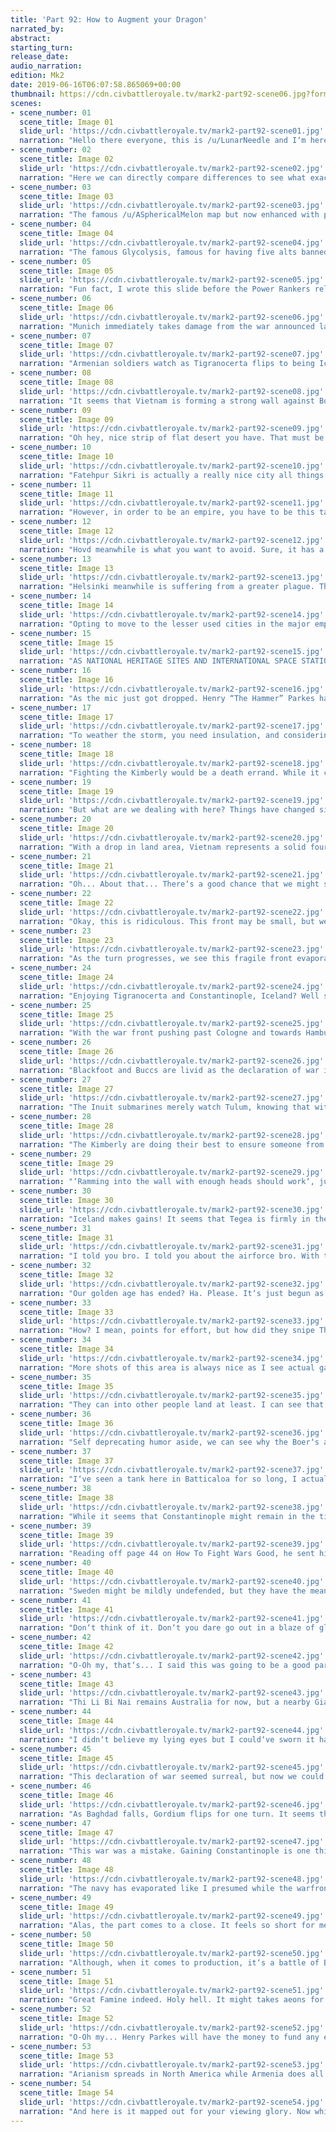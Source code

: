 ```yaml
---
title: 'Part 92: How to Augment your Dragon'
narrated_by: 
abstract: 
starting_turn: 
release_date: 
audio_narration: 
edition: Mk2
date: 2019-06-16T06:07:58.865069+00:00 
thumbnail: https://cdn.civbattleroyale.tv/mark2-part92-scene06.jpg?format=webp&nearlossless=1
scenes:
- scene_number: 01
  scene_title: Image 01
  slide_url: 'https://cdn.civbattleroyale.tv/mark2-part92-scene01.jpg'
  narration: "Hello there everyone, this is /u/LunarNeedle and I‘m here in assistance with Blue Cassette to bring you the long awaited part 92 of the Civilization Battle Royale. This shitpost was brought to us by gamer29475 on behalf of Spongebob. However, instead of celebrating a beautiful song, he celebrated as Boer’s absolutely ravaged Vietnam, potentially bringing this game slightly closer to resolution. At this I would provide some kind of summary of the coming part but I really cannot do this part justice... I really can‘t. Buckle your seatbelts guys, we‘re hitting plaid."
- scene_number: 02
  scene_title: Image 02
  slide_url: 'https://cdn.civbattleroyale.tv/mark2-part92-scene02.jpg'
  narration: "Here we can directly compare differences to see what exactly happened last part. We see a few cities nuked off the face of the earth. A new city was settled, named Jyvaskyla, just south of Nedong and next to Antioch. We also saw Artashat, Ecbatana, Persepolis and Gordium all flip orange, while another city just off of frame gets settled right beneath Helsinki. Also we see some tiles exchanged in aggressive citadelling. Remember folks, citadelling in Civ is actually a terrible diplomatic modifier and Sweden did it twice to Sibir. Could this be an indicator of chaos to follow?"
- scene_number: 03
  scene_title: Image 03
  slide_url: 'https://cdn.civbattleroyale.tv/mark2-part92-scene03.jpg'
  narration: "The famous /u/ASphericalMelon map but now enhanced with puppeted lands you can see how each and every area has been treated by their owner. More notably, we see a puppeted Sweden, which considering the mic drop in the last part might not be a good thing. Boers also have a surprisingly high amount of puppeted cities, as does Australia, so we‘ll have to wait for a full and total annexation of such cities to reach peak condition."
- scene_number: 04
  scene_title: Image 04
  slide_url: 'https://cdn.civbattleroyale.tv/mark2-part92-scene04.jpg'
  narration: "The famous Glycolysis, famous for having five alts banned on Discord yet being a rather hilariously opinionated Discord staff member. Fresh off of the falling of Dvin, he has decided to create a hill and mountain map showing the terrain difficulties ahead for the Boer offensive. As we can see from the severe amount of hills and mountains in the Viet core, should Boers reach deep enough to pass the Middle East and border Sri Lanka, they’ll have a far easier time pushing into the core... provided they don’t get lost in the Tibetan mountains trying to #FreeTibet. Go for the dream, Kruger."
- scene_number: 05
  scene_title: Image 05
  slide_url: 'https://cdn.civbattleroyale.tv/mark2-part92-scene05.jpg'
  narration: "Fun fact, I wrote this slide before the Power Rankers released their part and for good reason. Can anyone even question Boer‘s dominance now? So instead of detailing why Boer‘s are running away with this game, I‘d like to point a spotlight at how bad everyone else is doing. Inuit isn‘t doing anything despite weak neighbours, Brazil isn‘t building a navy despite their only threats being naval, Vietnam is still building drone UAV‘s and finally the war between Sibir and Vietnam has been going on for so long that we had to cull the images of the conflict as to not have Dawkinzz die from liver failure."
- scene_number: 06
  scene_title: Image 06
  slide_url: 'https://cdn.civbattleroyale.tv/mark2-part92-scene06.jpg'
  narration: "Munich immediately takes damage from the war announced last part. We also see damage cross over to the other side, but it doesn‘t seem to amount in much. We might see Munich flip, but the main focus is on the Iceland-Sweden meat grinder on top. What worries me isn‘t the lack of units in this shot, but the lack of planes, which will make melee engages far far easier."
- scene_number: 07
  scene_title: Image 07
  slide_url: 'https://cdn.civbattleroyale.tv/mark2-part92-scene07.jpg'
  narration: "Armenian soldiers watch as Tigranocerta flips to being Icelandic with small chance of flipping back, lovely Boer-der gore appearing in the process. Good job Boers. Messene also flips, but this one seems to be temporary. I expect Constantinople to flip many times in the future."
- scene_number: 08
  scene_title: Image 08
  slide_url: 'https://cdn.civbattleroyale.tv/mark2-part92-scene08.jpg'
  narration: "It seems that Vietnam is forming a strong wall against Boers here, but I doubt the longevity of this front. Good usage of planes in the former Persian capital means that cities will be flipping and fast. Once Kabul and Samarkand fall, it might be time to consider Vietnam toast as a world power."
- scene_number: 09
  scene_title: Image 09
  slide_url: 'https://cdn.civbattleroyale.tv/mark2-part92-scene09.jpg'
  narration: "Oh hey, nice strip of flat desert you have. That must be nice. But in other words, look at all those specialist slots being used. I wonder if they might turn that flatland desert into a commercial hub. What would they sell? The dreams of an empire or a lot (and I mean a lot) of sand. Nobody knows."
- scene_number: 10
  scene_title: Image 10
  slide_url: 'https://cdn.civbattleroyale.tv/mark2-part92-scene10.jpg'
  narration: "Fatehpur Sikri is actually a really nice city all things considered. 200 science from one city and fifty production isn‘t nothing to sneeze at. The Future Era improvements are also coming in, so it‘ll be awhile before this city becomes strong. It‘s just a shame that they are so far behind that they aren‘t a player, but I know someone would happily take this city from their hands."
- scene_number: 11
  scene_title: Image 11
  slide_url: 'https://cdn.civbattleroyale.tv/mark2-part92-scene11.jpg'
  narration: "However, in order to be an empire, you have to be this tall to ride. This is the bare minimum an empire‘s cities needs to be for their owner to be considered a world power. Now, if only they could be producing literally anything but infrastructure before they become Australias digger dumping ground. However, that seems to be in the south, as if they‘re planning something!"
- scene_number: 12
  scene_title: Image 12
  slide_url: 'https://cdn.civbattleroyale.tv/mark2-part92-scene12.jpg'
  narration: "Hovd meanwhile is what you want to avoid. Sure, it has a modicum of production, it‘s losing citizens to the Great Famine that will hurt them more. He needs to trade tiles with other cities now to recover this city to its former glory."
- scene_number: 13
  scene_title: Image 13
  slide_url: 'https://cdn.civbattleroyale.tv/mark2-part92-scene13.jpg'
  narration: "Helsinki meanwhile is suffering from a greater plague. This once capital is suffering from the amount of science and gold it‘s needlessly producing. I know AI doesn‘t like to rebuild improvements, but now is the time. Ditch the gold and culture and get food ASAP. Wait, I just realized I‘m giving advice to an AI. I need to stop."
- scene_number: 14
  scene_title: Image 14
  slide_url: 'https://cdn.civbattleroyale.tv/mark2-part92-scene14.jpg'
  narration: "Opting to move to the lesser used cities in the major empires might help us reveal what‘s in the minds of these madmen. Although, I don‘t think we‘ll need to wait long."
- scene_number: 15
  scene_title: Image 15
  slide_url: 'https://cdn.civbattleroyale.tv/mark2-part92-scene15.jpg'
  narration: "AS NATIONAL HERITAGE SITES AND INTERNATIONAL SPACE STATION WILL BE DELIBERATED! YES!... Oh wait, that‘s not big deal in this image is it?"
- scene_number: 16
  scene_title: Image 16
  slide_url: 'https://cdn.civbattleroyale.tv/mark2-part92-scene16.jpg'
  narration: "As the mic just got dropped. Henry “The Hammer” Parkes has opted to enact judgement in front of thousands of viewers on the Battle Royale Network! Vigan itself reels back from the pain, containing all the one plane in this shot, presumably planned to be sent towards the encroaching Boer menace. Remember that time I said that Vietnam was dead if they lost Kabul? Yeah, that time has come and passed. They will just have to weather the storm."
- scene_number: 17
  scene_title: Image 17
  slide_url: 'https://cdn.civbattleroyale.tv/mark2-part92-scene17.jpg'
  narration: "To weather the storm, you need insulation, and considering their army of submarines, it seems likely that they will weather attacks from the south. However, you cannot forget the Diggers to the north and the assault from southern Japan. This will truly test the Trung sisters‘ war prowess. Now, just declare war on the Kimberly so they can get out of your country, and the Blackfoot too. Actually, yeah. This might be harder than even I thought..."
- scene_number: 18
  scene_title: Image 18
  slide_url: 'https://cdn.civbattleroyale.tv/mark2-part92-scene18.jpg'
  narration: "Fighting the Kimberly would be a death errand. While it could be close, it‘d almost certainly mean one front would collapse. You cannot get those Kimberly out, you have to accept them for now Trungs. It‘s actually amazing to think that if they fought they could expand their empire, or take down a once top tier world power. That‘s a scary, yet amusing thought."
- scene_number: 19
  scene_title: Image 19
  slide_url: 'https://cdn.civbattleroyale.tv/mark2-part92-scene19.jpg'
  narration: "But what are we dealing with here? Things have changed since their last conflict has occurred. Namely the size, considering Australia‘s jawdropping production and military size. If they devote their full self to this war, this could be a bloodbath. You might laugh thinking that, and indeed you might laugh thinking this might not happen but remember—all biases are randomized to a certain extent. Let‘s just hope that Australia rolled high."
- scene_number: 20
  scene_title: Image 20
  slide_url: 'https://cdn.civbattleroyale.tv/mark2-part92-scene20.jpg'
  narration: "With a drop in land area, Vietnam represents a solid fourth place Civilization, with an impressive amount of trade route and a huge amount of gold, they could buy their way to survival if they play their cards right. There is a way they could actually turn on Australia and potentially carve a way inwards while Boer‘s get exhausted in the meat grinder of former Afghanistan. R-Right?"
- scene_number: 21
  scene_title: Image 21
  slide_url: 'https://cdn.civbattleroyale.tv/mark2-part92-scene21.jpg'
  narration: "Oh... About that... There‘s a good chance that we might see the Great Vietnamese Partition from all sides. That‘s a large enough land army to actually delete the armies around Rach Hia and Hoa Lu and possibly take them with this along. Henry Parkes just has to hope that the Open Borders agreement with Sejong doesn‘t expire as he does it."
- scene_number: 22
  scene_title: Image 22
  slide_url: 'https://cdn.civbattleroyale.tv/mark2-part92-scene22.jpg'
  narration: "Okay, this is ridiculous. This front may be small, but we could be seeing a five front war. Two stealth attacks from Australia to the north, an aerial and naval assault in Southern Japan, a frontal assault right in front of the Vietnamese core and the great Boer offensive to the west. The question is, which wall will crumble first?"
- scene_number: 23
  scene_title: Image 23
  slide_url: 'https://cdn.civbattleroyale.tv/mark2-part92-scene23.jpg'
  narration: "As the turn progresses, we see this fragile front evaporate like water in a flashpan, as Ghazni and Gordium see their health in the red as even the first sign of blood at Samarkand already shows. It seems that Australia will need to act fast, or we might be seeing Hanoi fly more orange colours sooner than anticipated."
- scene_number: 24
  scene_title: Image 24
  slide_url: 'https://cdn.civbattleroyale.tv/mark2-part92-scene24.jpg'
  narration: "Enjoying Tigranocerta and Constantinople, Iceland? Well say your last words because it seems like your grip on them will only last briefly. Speaking of losing grip, Messene is firmly in the hands of the angered Ingolfur Arnarson and most likely for good. In fact, the good news for Sweden ends here, with strong offenses on the mainland. It seems the flashpan of conflict will exist on the extensive European land border and the naval front between the Icelandic Isles and Swedish core. Excitement is brewing."
- scene_number: 25
  scene_title: Image 25
  slide_url: 'https://cdn.civbattleroyale.tv/mark2-part92-scene25.jpg'
  narration: "With the war front pushing past Cologne and towards Hamburg on land it seems that Iceland for now has the advantage, but it‘s hard to say if that‘s from the ground troops or the 6 planes stationed in Neapolis. In the navy however, it seems to be the opposite but it‘s still far too close to tell. I wouldn‘t be surprised if this navy was completely bare in a few turns."
- scene_number: 26
  scene_title: Image 26
  slide_url: 'https://cdn.civbattleroyale.tv/mark2-part92-scene26.jpg'
  narration: "Blackfoot and Buccs are livid as the declaration of war is targeted towards their Southern competitor instead of themselves! I‘m not going to lie in saying the potential for this is great, especially considering how massive the navies are. It‘s just the stubborn fact that Buccaneers are preventing this from being a bloodbath. It‘ll take a chunk of the Inuit Ice Sheet Fleet to unlodge and ram into the undefended Brazilian coast for any damage to come of this war. For now, keep your eyes on Port Royale, as a declaration of war on them could spell the unification of the Americas."
- scene_number: 27
  scene_title: Image 27
  slide_url: 'https://cdn.civbattleroyale.tv/mark2-part92-scene27.jpg'
  narration: "The Inuit submarines merely watch Tulum, knowing that without a melee unit, it‘s impossible to capture that city. They just watch and plan the decorations for their new city. Should the turret go there, or should that be remade into a game room? Decisions, decisions. In other news, it seems that Australia has open borders with their once rival. What is Parkes planning that he hasn‘t already enacted?"
- scene_number: 28
  scene_title: Image 28
  slide_url: 'https://cdn.civbattleroyale.tv/mark2-part92-scene28.jpg'
  narration: "The Kimberly are doing their best to ensure someone from Australia makes landfall. Without melee units to protect, these cities are practically defenseless. Australia will need to use their airforce, and well, to damage these cities or cut through the endless array of empty carriers and subs. Although, amusingly, the Kimberly existing is causing a submarine with nuclear capabilities to be stranded off the coast of Amaravati. Well played Kimberly, well played."
- scene_number: 29
  scene_title: Image 29
  slide_url: 'https://cdn.civbattleroyale.tv/mark2-part92-scene29.jpg'
  narration: "‘Ramming into the wall with enough heads should work‘, justifies the tired two- hundreth Digger core as they ram tirelessly into Rach Gia. I would just say something about ranged units and air power, but I think I‘m spinning tires here. You keep on doing you, Digger carpet. You do you."
- scene_number: 30
  scene_title: Image 30
  slide_url: 'https://cdn.civbattleroyale.tv/mark2-part92-scene30.jpg'
  narration: "Iceland makes gains! It seems that Tegea is firmly in the hands of Iceland as the armies could march towards Lodz and Corinth and deplete the little airforce they have. This city could flip a few more times, but at this point, it might be best to draw the battlelines here. This is a surprisingly good usage of the Icelandic military, already flipping two cities in this area of the cylinder alone."
- scene_number: 31
  scene_title: Image 31
  slide_url: 'https://cdn.civbattleroyale.tv/mark2-part92-scene31.jpg'
  narration: "I told you bro. I told you about the airforce bro. With this array of bombers, it seems unlikely any Swedish city in this part of the world will remain in green health, comfortably laying waste to Munich already and not even sweating the assault on Cologne as Hamburg takes damage. Meanwhile in naval warfare, Sweden tried ramming ships like it was World of Warships, but unfortunately for them that doesn‘t work here, isolating majority of their damage and some nuclear capacity to the icy fleet."
- scene_number: 32
  scene_title: Image 32
  slide_url: 'https://cdn.civbattleroyale.tv/mark2-part92-scene32.jpg'
  narration: "Our golden age has ended? Ha. Please. It‘s just begun as Tygyn Darkhan has won the in-game Rap Royale and has passed the microphone down to the sub. Will you be a contender? In other words, Korea has a military again! At least here... kinda..."
- scene_number: 33
  scene_title: Image 33
  slide_url: 'https://cdn.civbattleroyale.tv/mark2-part92-scene33.jpg'
  narration: "How? I mean, points for effort, but how did they snipe Thi Li Bi Nai from Vietnam? It seems like they can hold this as well, considering the absolutely pitiful amount of melee units anywhere near here. Ambon also looks to fall as the Amaravati, a tactical location to store all of Vietnam‘s planes. Taking the Amaravati airforce would definitely hurt the campaign against well, everyone that their fending off right now. Send them to the Boer meatgrinder now, or face penalties later. Also, hey, Kimberly. Attack. Like now. Please?"
- scene_number: 34
  scene_title: Image 34
  slide_url: 'https://cdn.civbattleroyale.tv/mark2-part92-scene34.jpg'
  narration: "More shots of this area is always nice as I see actual gains here for Vietnam if they play their cards right. Exposed air force aside, this seems to be great for the conflict. If Vigan is the point of landfall, it‘s over for Vietnam as there is melee units and air force to support them. A rare combination means cities can flip and fast. However, slowing that remains a decent army widdling away at the advanced Future World melee units knocking on Vigan‘s door. Can Australia into land?"
- scene_number: 35
  scene_title: Image 35
  slide_url: 'https://cdn.civbattleroyale.tv/mark2-part92-scene35.jpg'
  narration: "They can into other people land at least. I can see that Korea is building a military, in fact their building it as fast as possible, filling out lands and stacking units in city as they desperately hope that Bach Gia remains the resting ground of the Digger Hoard. But, looking at it, not many of these are Diggers, in fact, they‘re all respectable units. If they make their way towards Vigan, they could actually punch into the empire. Stop watching anime and go fight. Weebs, the lot of ‘em."
- scene_number: 36
  scene_title: Image 36
  slide_url: 'https://cdn.civbattleroyale.tv/mark2-part92-scene36.jpg'
  narration: "Self deprecating humor aside, we can see why the Boer‘s are winning, they have a strong air fo-... Wait, that‘s not an air force, that‘s nukes? Oh boy. The walls of Jerico fell last part, so now the walls of everywhere will fall by nuclear power alone. If they can use this power, they can utterly devastate Vietnam‘s core and cities one happy nuke at a time. The Worker bot army is following closely behind to clean up the “accidental” spills of nuclear material."
- scene_number: 37
  scene_title: Image 37
  slide_url: 'https://cdn.civbattleroyale.tv/mark2-part92-scene37.jpg'
  narration: "I‘ve seen a tank here in Batticaloa for so long, I actually think this is just what the tank does. Practicing with the refugees of nations once strong. In other words, I just realized Baghdad flipped. That‘s actually good news for Vietnam, as flipping cities is what prevented a total wipe of Buccaneers off Africa. Keep on flipping till the end of time Vietnam. Not just for you, but for the game."
- scene_number: 38
  scene_title: Image 38
  slide_url: 'https://cdn.civbattleroyale.tv/mark2-part92-scene38.jpg'
  narration: "While it seems that Constantinople might remain in the tired hands of Iceland or Sweden, the core of Europe is starting to tremble and move in the way of Iceland and with a rather empty core. It seems that if they can cut through this attack, they might be able to take Europe whole. I love my Sweden dearly, but unless Gustavus Adolphus pulls a miracle play, he could lose all the hard gains he acquired. A truly Icelandic move to capitalize on another armies weakness from previous conquest to conquest himself. Once it was Ireland after the war with England, then it was France after France tried fighting everyone and now it‘s Sweden after Finland. If they have the troops, perhaps their aiming to march on Sibir, which would lead to an empire that might be able to take down the Boers. Maybe? Probably not."
- scene_number: 39
  scene_title: Image 39
  slide_url: 'https://cdn.civbattleroyale.tv/mark2-part92-scene39.jpg'
  narration: "Reading off page 44 on How To Fight Wars Good, he sent his boats in to ram Submarines and Battleships. Immediately regretting that decision, he moves his army back which might be to his detriment. Now he leaves his Western flank imposed to a still existent navy which could potentially flip-... actually nevermind. Both of these armies are already spent and have been for awhile now. Now it relies on the usage of every available resource they have, even distraction carriers if need be, to win this war."
- scene_number: 40
  scene_title: Image 40
  slide_url: 'https://cdn.civbattleroyale.tv/mark2-part92-scene40.jpg'
  narration: "Sweden might be mildly undefended, but they have the means to unleash a submarine based terror on the Icelandic fleet. It looks actually kinda humorous to have them up there all in the ice. It‘s like they‘re planning to use the ice against the self-proclaimed land of ice. If only they weren’t so far away. Next time Adolphus, use the military. That‘ll truly spook them."
- scene_number: 41
  scene_title: Image 41
  slide_url: 'https://cdn.civbattleroyale.tv/mark2-part92-scene41.jpg'
  narration: "Don‘t think of it. Don‘t you dare go out in a blaze of glory. You know that now with their navy, the Boer menace can easily paint Cuba orange. Although, that happening would cause a dog-pile collapse by Inuit and Brazil, which might be what‘s needed to unify the Americas so it might not be that bad? In another note, imagine if Boer‘s had Diggers. Look at all those workers that can become useless crappy units. If there is a Mk3, it‘ll need to cap these workers, because all of these units are definitely adding to the turn times."
- scene_number: 42
  scene_title: Image 42
  slide_url: 'https://cdn.civbattleroyale.tv/mark2-part92-scene42.jpg'
  narration: "O-Oh my, that‘s... I said this was going to be a good part, but could Inuit be planning a Korean takeover? Look at all the units nearby the border here as well as that impressive bombing carpet. Maybe that‘s why their military is all here. Perhaps this area will explode in the coming turns. All I know is that if it happens, it will be glorious."
- scene_number: 43
  scene_title: Image 43
  slide_url: 'https://cdn.civbattleroyale.tv/mark2-part92-scene43.jpg'
  narration: "Thi Li Bi Nai remains Australia for now, but a nearby Giant Death Robot wants to say hello. A few cities, namely My Son and Ambon, are in the red, but without Vietnamese units, it seems unlikely that there will be any more sweet gains on the front with all the peacekeepers in the way. Hawaii confirmed puppetmaster of Australia, Kimberly and Blackfoot. You heard it here first."
- scene_number: 44
  scene_title: Image 44
  slide_url: 'https://cdn.civbattleroyale.tv/mark2-part92-scene44.jpg'
  narration: "I didn‘t believe my lying eyes but I could‘ve sworn it happened. Holy hell. Australia made beachhead and with their amount of troops pouring it, it seems like this city might flip a lot, but it seems likely to hold. Just off the left side of the image there is Hanoi and if this blitz Is successful, we could be seeing an Australian foothold. Australia can into land. They can. But for how long?"
- scene_number: 45
  scene_title: Image 45
  slide_url: 'https://cdn.civbattleroyale.tv/mark2-part92-scene45.jpg'
  narration: "This declaration of war seemed surreal, but now we could be seeing the utter destruction of Vietnam as a whole. Stop building all infrastructure now Trungs. Henry‘s knockin‘."
- scene_number: 46
  scene_title: Image 46
  slide_url: 'https://cdn.civbattleroyale.tv/mark2-part92-scene46.jpg'
  narration: "As Baghdad falls, Gordium flips for one turn. It seems that while the tactic of annoying the Boers is working. Samarkand and Lashkar Gar are in the yellow while the first bombing raids over Isfahhan slowly drop the HP."
- scene_number: 47
  scene_title: Image 47
  slide_url: 'https://cdn.civbattleroyale.tv/mark2-part92-scene47.jpg'
  narration: "This war was a mistake. Gaining Constantinople is one thing but Corrinth is in yellow. Adrianople is starting to take damage and the defense around Munich trembles to the oncoming advance. At this point, I could see Sibir potentially make gains against Sweden as well due to Vietnam being busy. Things are looking dire Adolphus, you need to act and fast to keep the dream of an Swedish Europe alive."
- scene_number: 48
  scene_title: Image 48
  slide_url: 'https://cdn.civbattleroyale.tv/mark2-part92-scene48.jpg'
  narration: "The navy has evaporated like I presumed while the warfront is too close to call here. It seems like Sweden isn‘t doing so great from the unit HP. It seems like Munich will fall soon with Hamburg falling over shortly after but it can easily go the other way."
- scene_number: 49
  scene_title: Image 49
  slide_url: 'https://cdn.civbattleroyale.tv/mark2-part92-scene49.jpg'
  narration: "Alas, the part comes to a close. It feels so short for me, as I joined narrating when I had to deal with a 90+ slide monster and before the CivBattleRoyale I had to do a 110+ slide nightmare for the Lurking Royale. But that‘s not to say this part has been boring. In fact I say the opposite. What you see grayed out behind you should summarize why this part has been one of the best easily since the reboot. Australia might be looking to carve out a foothold in Vietnam, and with their insane unit production as seen here, could potentially challenge the Boer carpet they‘ll soon no doubt border. They could then forge an attack on Korea and Mongolia and actually flip the east to being all Green and Gold. The fate of the game lies in the success, or lack thereof, from Mongolia, Sibir and Korea‘s part as giving either the Boers or Australia that land could mean the world for this game. Either way you look at it, this part will be the part that changed the entire game."
- scene_number: 50
  scene_title: Image 50
  slide_url: 'https://cdn.civbattleroyale.tv/mark2-part92-scene50.jpg'
  narration: "Although, when it comes to production, it‘s a battle of Boers versus the Inuit. And for good reason, they both have neighbors with far weaker production and a far smaller army. If Inuit could launch XCOM armies in, they could severely weaken if not secure a coastline city for future assaults. I just think betting on bloodbath aside from the reconquest of Laredo might be playing it up a bit too much, but we never know. I was thinking Thi Li Bi Nai was never going to be reconquered by Vietnam and look who rode in. Keep your eyes pealed on this front for any odd units moving through Buccaneers or around them."
- scene_number: 51
  scene_title: Image 51
  slide_url: 'https://cdn.civbattleroyale.tv/mark2-part92-scene51.jpg'
  narration: "Great Famine indeed. Holy hell. It might takes aeons for Civs to reach or approve their pre-hiatus numbers, but one thing is for certain is that some are more hard hit than others, but almost all are at or over 50% of the way recovered and some like Vietnam and Brazil have more population then before. Thankfully at this stage in the game, citizens don‘t amount for much beyond science and Great People."
- scene_number: 52
  scene_title: Image 52
  slide_url: 'https://cdn.civbattleroyale.tv/mark2-part92-scene52.jpg'
  narration: "O-Oh my... Henry Parkes will have the money to fund any expansion at this rate. Maybe this is why there is so many Diggers around... Either way, it seems that many Civs are getting money from other Civs. The only one untouched by Australia‘s money sucking hand in North America is Blackfoot. Good job Blackfoot!"
- scene_number: 53
  scene_title: Image 53
  slide_url: 'https://cdn.civbattleroyale.tv/mark2-part92-scene53.jpg'
  narration: "Arianism spreads in North America while Armenia does all the heavy lifting with Catholicism. Meanwhile the healthy Lutheranism remains the strongest in the world due to being in the Worker laden Africa at over a thousand devote followers. Boer‘s once more proving why they deserve the number one spot in the Power Rankings."
- scene_number: 54
  scene_title: Image 54
  slide_url: 'https://cdn.civbattleroyale.tv/mark2-part92-scene54.jpg'
  narration: "And here is it mapped out for your viewing glory. Now while I could go on about wars, I‘ll leave that microphone to you. Echo in the comments what you‘re hyped about. Are you more hyped about Inuit and Brazil than I am? Do you think Australia will struggle to hold land against Vietnamese? Do you think ANYONE will stop the incoming Boer carpet of doom? Now while you rant and rave about who will win the three wars in this part, I‘ll make my adieu. If you want any more AI games or related content, please check the CBR Battle Royale, the hopefully coming Rap Battle Royale, and Civ AI games for more amazing content. This has been the all knowing / u/LunarNeedle doing the text narrations and also the charismatic Dawkinzz if you‘re listening to the audio narration. Together we both bid you farewell."
---
```

